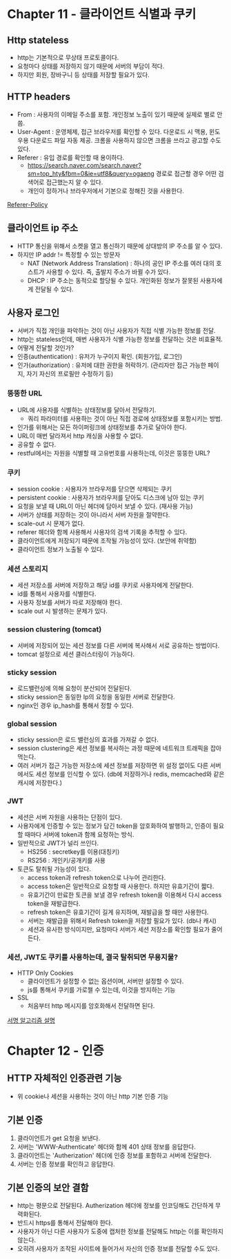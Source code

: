 # Chapter 11 - 클라이언트 식별과 쿠키

## Http stateless
- http는 기본적으로 무상태 프로토콜이다.
- 요청마다 상태를 저장하지 않기 때문에 서버의 부담이 적다.
- 하지만 회원, 장바구니 등 상태를 저장할 필요가 있다.

## HTTP headers
- From : 사용자의 이메일 주소를 포함. 개인정보 노출이 있기 때문에 실제로 별로 안 씀.
- User-Agent : 운영체제, 접근 브라우저를 확인할 수 있다. 다운로드 시 맥용, 윈도우용 다운로드 파일 자동 제공. 크롬을 사용하지 않으면 크롬을 쓰라고 광고할 수도 있다.
- Referer : 유입 경로를 확인할 때 용이하다.
  - https://search.naver.com/search.naver?sm=top_hty&fbm=0&ie=utf8&query=ogaeng 경로로 접근할 경우 어떤 검색어로 접근했는지 알 수 있다.
  - 개인이 정하거나 브라우저에서 기본으로 정해진 것을 사용한다.

[Referer-Policy](https://developer.mozilla.org/en-US/docs/Web/HTTP/Headers/Referrer-Policy)

## 클라이언트 ip 주소
- HTTP 통신을 위해서 소켓을 열고 통신하기 때문에 상대방의 IP 주소를 알 수 있다.
- 하지만 IP addr != 특정할 수 있는 방문자
  - NAT (Network Address Translation) : 하나의 공인 IP 주소를 여러 대의 호스트가 사용할 수 있다. 즉, 출발지 주소가 바뀔 수가 있다.
  - DHCP : IP 주소는 동적으로 할당될 수 있다. 개인화된 정보가 잘못된 사용자에게 전달될 수 있다.

## 사용자 로그인
- 서버가 직접 개인을 파악하는 것이 아닌 사용자가 직접 식별 가능한 정보를 전달.
- http는 stateless인데, 매번 사용자가 식별 가능한 정보를 전달하는 것은 비효율적.
- 어떻게 전달할 것인가?
- 인증(authentication) : 유저가 누구이지 확인. (회원가입, 로그인)
- 인가(authorization) : 유저에 대한 권한을 허락하기. (관리자만 접근 가능한 페이지, 자기 자신의 프로필만 수정하기 등)

### 뚱뚱한 URL
- URL에 사용자를 식별하는 상태정보를 달아서 전달하기.
  - 쿼리 파라미터를 사용하는 것이 아닌 직접 경로에 상태정보를 포함시키는 방법.
- 인가를 위해서는 모든 하이퍼링크에 상태정보를 추가로 달아야 한다.
- URL이 매번 달라져서 http 캐싱을 사용할 수 없다.
- 공유할 수 없다.
- restful에서는 자원을 식별할 때 고유번호를 사용하는데, 이것은 뚱뚱한 URL?

### 쿠키
- session cookie : 사용자가 브라우저를 닫으면 삭제되는 쿠키
- persistent cookie : 사용자가 브라우저를 닫아도 디스크에 남아 있는 쿠키
- 요청을 보낼 때 URL이 아닌 헤더에 담아서 보낼 수 있다. (재사용 가능)
- 서버가 상태를 저장하는 것이 아니라서 서버 자원을 절약한다.
- scale-out 시 문제가 없다.
- referer 헤더와 함께 사용해서 사용자의 검색 기록을 추적할 수 있다.
- 클라이언트에게 저장되기 때문에 조작될 가능성이 있다. (보안에 취약함)
- 클라이언트 정보가 노출될 수 있다.

### 세션 스토리지
- 세션 저장소를 서버에 저장하고 해당 id를 쿠키로 사용자에게 전달한다.
- id를 통해서 사용자를 식별한다.
- 사용자 정보를 서버가 따로 저장해야 한다.
- scale out 시 발생하는 문제가 있다.

### session clustering (tomcat)
- 서버에 저장되어 있는 세션 정보를 다른 서버에 복사해서 서로 공유하는 방법이다.
- tomcat 설정으로 세션 클러스터링이 가능하다.

### sticky session
- 로드밸런싱에 의해 요청이 분산되어 전달된다.
- sticky session은 동일한 Ip의 요청을 동일한 서버로 전달한다.
- nginx인 경우 ip_hash를 통해서 정할 수 있다.

### global session
- sticky session은 로드 밸런싱의 효과를 가져갈 수 없다.
- session clustering은 세션 정보를 복사하는 과정 때문에 네트워크 트래픽을 잡아먹는다.
- 여러 서버가 접근 가능한 저장소에 세션 정보를 저장하면 위 설정 없이도 다른 서버에서도 세션 정보를 인식할 수 있다. (db에 저장하거나 redis, memcached와 같은 캐시에 저장한다.)

### JWT
- 세션은 서버 자원을 사용하는 단점이 있다.
- 사용자에게 인증할 수 있는 정보가 담긴 token을 암호화하여 발행하고, 인증이 필요할 때마다 서버에 token과 함께 요청하는 방식.
- 일반적으로 JWT가 널리 쓰인다.
  - HS256 : secretkey를 이용(대칭키)
  - RS256 : 개인키/공개키를 사용
- 토큰도 탈취될 가능성이 있다.
  - access token과 refresh token으로 나누어 관리한다.
  - access token은 일반적으로 요청할 때 사용한다. 하지만 유효기간이 짧다.
  - 유효기간이 만료한 토큰을 보낼 경우 refresh token을 이용해서 다시 access token을 재발급한다.
  - refresh token은 유효기간이 길게 유지하며, 재발급을 할 때만 사용한다.
  - 서버는 재발급을 위해서 Refresh token을 저장할 필요가 있다. (db나 캐시)
  - 세션과 유사한 방식이지만, 요청마다 서버가 세션 저장소를 확인할 필요가 줄어든다.

### 세션, JWT도 쿠키를 사용하는데, 결국 탈취되면 무용지물?
- HTTP Only Cookies
  - 클라이언트가 설정할 수 없는 옵션이며, 서버만 설정할 수 있다.
  - js를 통해서 쿠키를 가로챌 수 있는데, 이것을 방지하는 기능
- SSL
  - 처음부터 http 메시지를 암호화해서 전달하면 된다.

[서명 알고리즘 설명](https://erjuer.tistory.com/83)

# Chapter 12 - 인증

## HTTP 자체적인 인증관련 기능
- 위 cookie나 세션을 사용하는 것이 아닌 http 기본 인증 기능

## 기본 인증
1. 클라이언트가 get 요청을 보낸다.
2. 서버는 'WWW-Authenticate' 헤더와 함께 401 상태 정보를 응답한다.
3. 클라이언트는 'Autherization' 헤더에 인증 정보를 포함하고 서버에 전달한다.
4. 서버는 인증 정보를 확인하고 응답한다.

## 기본 인증의 보안 결함
- http는 평문으로 전달된다. Autherization 헤더에 정보를 인코딩해도 간단하게 무력화된다.
- 반드시 https를 통해서 전달해야 한다.
- 사용자가 아닌 다른 사용자가 도중에 캡처한 정보를 전달해도 http는 이를 확인하지 않는다.
- 오히려 사용자가 조작된 사이트에 들어가서 자신의 인증 정보를 전달할 수도 있다.